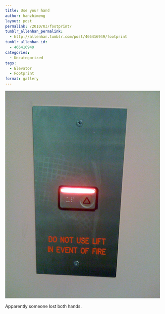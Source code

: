 ```yaml
---
title: Use your hand
author: hanzhimeng
layout: post
permalink: /2010/03/footprint/
tumblr_allenhan_permalink:
  - http://allenhan.tumblr.com/post/466416949/footprint
tumblr_allenhan_id:
  - 466416949
categories:
  - Uncategorized
tags:
  - Elevator
  - Footprint
format: gallery
---
```

[<img class="alignnone size-full wp-image-483" alt="tumblr_kzpef9bjfz1qzkacto1_" src="/images/uploads/2013/03/tumblr_kzpef9bjfz1qzkacto1_.jpg" width="500" height="667" />][1]

Apparently someone lost both hands.

 [1]: /images/uploads/2013/03/tumblr_kzpef9bjfz1qzkacto1_.jpg
